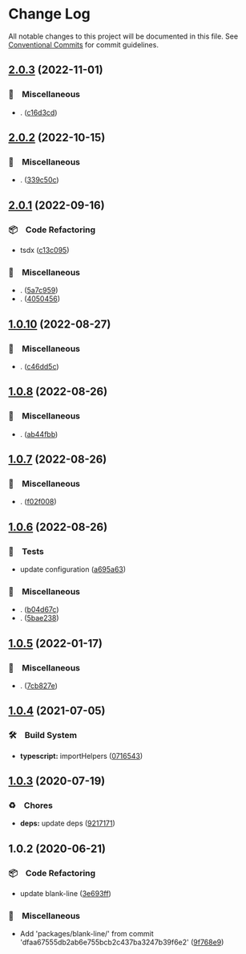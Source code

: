 # Change Log

All notable changes to this project will be documented in this file.
See [Conventional Commits](https://conventionalcommits.org) for commit guidelines.

## [2.0.3](https://github.com/bluelovers/ws-string/compare/blank-line@2.0.2...blank-line@2.0.3) (2022-11-01)



### 🔖　Miscellaneous

* . ([c16d3cd](https://github.com/bluelovers/ws-string/commit/c16d3cd54f8a49287f41805546dca27f709f009d))



## [2.0.2](https://github.com/bluelovers/ws-string/compare/blank-line@2.0.1...blank-line@2.0.2) (2022-10-15)



### 🔖　Miscellaneous

* . ([339c50c](https://github.com/bluelovers/ws-string/commit/339c50c70b046a1565bc9b359daba143a8a220e9))



## [2.0.1](https://github.com/bluelovers/ws-string/compare/blank-line@1.0.10...blank-line@2.0.1) (2022-09-16)



### 📦　Code Refactoring

* tsdx ([c13c095](https://github.com/bluelovers/ws-string/commit/c13c09508b86fcc276b2f5e0955d74f168a24e6a))


### 🔖　Miscellaneous

* . ([5a7c959](https://github.com/bluelovers/ws-string/commit/5a7c9593ae906b55bbd7923122e804436a5736b9))
* . ([4050456](https://github.com/bluelovers/ws-string/commit/405045666f25e3433f213e5ae0beca4f3460b578))



## [1.0.10](https://github.com/bluelovers/ws-string/compare/blank-line@1.0.8...blank-line@1.0.10) (2022-08-27)



### 🔖　Miscellaneous

* . ([c46dd5c](https://github.com/bluelovers/ws-string/commit/c46dd5c282d6b6297c374f5e6983bc05a2a3914b))



## [1.0.8](https://github.com/bluelovers/ws-string/compare/blank-line@1.0.7...blank-line@1.0.8) (2022-08-26)



### 🔖　Miscellaneous

* . ([ab44fbb](https://github.com/bluelovers/ws-string/commit/ab44fbb3afc8931caea68a1528c74a4e873b0731))



## [1.0.7](https://github.com/bluelovers/ws-string/compare/blank-line@1.0.6...blank-line@1.0.7) (2022-08-26)



### 🔖　Miscellaneous

* . ([f02f008](https://github.com/bluelovers/ws-string/commit/f02f0084480b8c21f85f55f1c0d5f0e0e86306dc))



## [1.0.6](https://github.com/bluelovers/ws-string/compare/blank-line@1.0.5...blank-line@1.0.6) (2022-08-26)



### 🚨　Tests

* update configuration ([a695a63](https://github.com/bluelovers/ws-string/commit/a695a63cafc1a89b5f86cdbeb4cf1295933c9039))


### 🔖　Miscellaneous

* . ([b04d67c](https://github.com/bluelovers/ws-string/commit/b04d67c8ca4b321cf88b01d82beb645f43a052e1))
* . ([5bae238](https://github.com/bluelovers/ws-string/commit/5bae23820b5f8032d9715292c485ed3272909c36))



## [1.0.5](https://github.com/bluelovers/ws-string/compare/blank-line@1.0.4...blank-line@1.0.5) (2022-01-17)


### 🔖　Miscellaneous

* . ([7cb827e](https://github.com/bluelovers/ws-string/commit/7cb827e5dc146474f8385ba919eefb48824c1dc2))





## [1.0.4](https://github.com/bluelovers/ws-string/compare/blank-line@1.0.3...blank-line@1.0.4) (2021-07-05)


### 🛠　Build System

* **typescript:** importHelpers ([0716543](https://github.com/bluelovers/ws-string/commit/07165434bf3e251a31c4d27966ea53136e5bc2e0))





## [1.0.3](https://github.com/bluelovers/ws-string/compare/blank-line@1.0.2...blank-line@1.0.3) (2020-07-19)


### ♻️　Chores

* **deps:** update deps ([9217171](https://github.com/bluelovers/ws-string/commit/92171710ad05549c9fef9fc875b3b587d87afdb1))





## 1.0.2 (2020-06-21)


### 📦　Code Refactoring

* update blank-line ([3e693ff](https://github.com/bluelovers/ws-string/commit/3e693ffd3f3321c2f082b2d21a0c64b0ff1f9634))


### 🔖　Miscellaneous

* Add 'packages/blank-line/' from commit 'dfaa67555db2ab6e755bcb2c437ba3247b39f6e2' ([9f768e9](https://github.com/bluelovers/ws-string/commit/9f768e91c4cc7c94b4839464c3ed581194d47c11))

